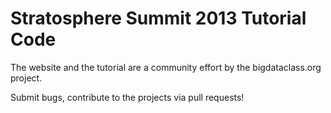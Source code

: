 Stratosphere Summit 2013 Tutorial Code
======================================


The website and the tutorial are a community effort by the bigdataclass.org project. 

Submit bugs, contribute to the projects via pull requests!




